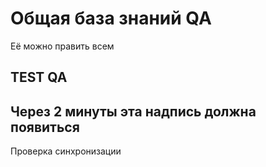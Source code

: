 # Общая база знаний QA
Её можно править всем


## TEST QA
## Через 2 минуты эта надпись должна появиться 

Проверка синхронизации
